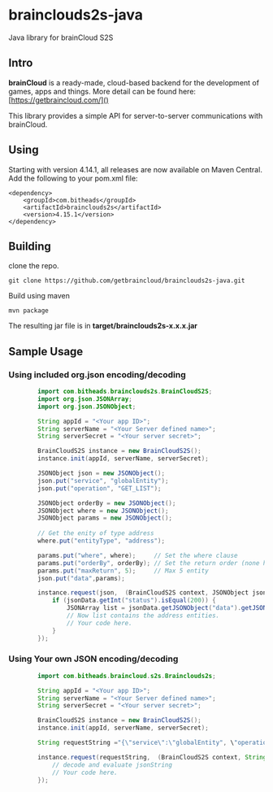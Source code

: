 # brainclouds2s-java

Java library for brainCloud S2S

## Intro

**brainCloud** is a ready-made, cloud-based backend for the development of games, apps and things.
More detail can be found here: [https://getbraincloud.com/]()

This library provides a simple API for server-to-server communications with brainCloud. 

## Using
Starting with version 4.14.1, all releases are now available on Maven Central. Add the following to your pom.xml file:

```
<dependency>
	<groupId>com.bitheads</groupId>
	<artifactId>brainclouds2s</artifactId>
	<version>4.15.1</version>
</dependency>
```

## Building

clone the repo. 

``` 
git clone https://github.com/getbraincloud/brainclouds2s-java.git
```

Build using maven
```
mvn package
```
The resulting jar file is in **target/brainclouds2s-x.x.x.jar**

## Sample Usage

### Using included org.json encoding/decoding
``` java
        import com.bitheads.brainclouds2s.BrainCloudS2S;
        import org.json.JSONArray;
        import org.json.JSONObject;

        String appId = "<Your app ID>";
        String serverName = "<Your Server defined name>";
        String serverSecret = "<Your server secret>";

        BrainCloudS2S instance = new BrainCloudS2S();
        instance.init(appId, serverName, serverSecret);

        JSONObject json = new JSONObject();
        json.put("service", "globalEntity");
        json.put("operation", "GET_LIST");

        JSONObject orderBy = new JSONObject();
        JSONObject where = new JSONObject();
        JSONObject params = new JSONObject();
        
        // Get the enity of type address
        where.put("entityType", "address");

        params.put("where", where);     // Set the where clause
        params.put("orderBy", orderBy); // Set the return order (none here)
        params.put("maxReturn", 5);     // Max 5 entity
        json.put("data",params);

        instance.request(json,  (BrainCloudS2S context, JSONObject jsonData) -> {
            if (jsonData.getInt("status").isEqual(200)) {
                JSONArray list = jsonData.getJSONObject("data").getJSONArray("entityList");
                // Now list contains the address entities.
                // Your code here.
            }
        });
```

### Using Your own JSON encoding/decoding

``` java
        import com.bitheads.braincloud.s2s.Brainclouds2s;

        String appId = "<Your app ID>";
        String serverName = "<Your Server defined name>";
        String serverSecret = "<Your server secret>";

        BrainCloudS2S instance = new BrainCloudS2S();
        instance.init(appId, serverName, serverSecret);

        String requestString ="{\"service\":\"globalEntity", \"operation\":\"READ__LIST\",\"data\":{\"where\":{\"entityType\":\"address\"},\"orderBy\":{\"data.address\":1},\"maxReturn\":50}";

        instance.request(requestString,  (BrainCloudS2S context, String jsonString) -> {
            // decode and evaluate jsonString
            // Your code here.
        });
```